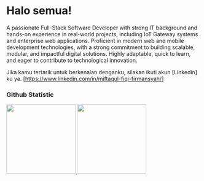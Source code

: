 # Halo semua! 

A passionate Full-Stack Software Developer with strong IT background and hands-on experience in real-world
projects, including IoT Gateway systems and enterprise web applications. Proficient in modern web and mobile
development technologies, with a strong commitment to building scalable, modular, and impactful digital
solutions. Highly adaptable, quick to learn, and eager to contribute to technological innovation.

Jika kamu tertarik untuk berkenalan denganku, silakan ikuti akun [Linkedin] ku ya.
[https://www.linkedin.com/in/miftaqul-fiqi-firmansyah/]

### Github Statistic
<p align = "left">
<a href = "https://github.com/miftaqulfiqif">
  <img height="180em" src="https://github-readme-stats-eight-theta.vercel.app/api?username=miftaqulfiqif&show_icons=true&theme=algolia&include_all_commits=true&count_private=true"/>
  <img height="180em" src="https://github-readme-stats-eight-theta.vercel.app/api/top-langs/?username=miftaqulfiqif&layout=compact&layout=compact&theme=algolia"/>
</a>
</p>

